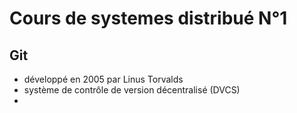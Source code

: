 # Cours de systemes distribué N°1

## Git

* développé en 2005 par Linus Torvalds
* système de contrôle de version décentralisé (DVCS)
*
